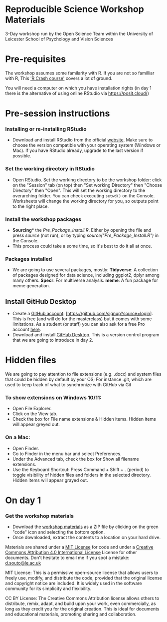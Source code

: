 # Reproducible Science Workshop Materials 
3-Day workshop run by the Open Science Team within the University of Leicester School of Psychology and Vision Sciences

# Pre-requisites
The workshop assumes some familarity with R. 
If you are not so familliar with R, This ['R Crash course'](https://billpetti.github.io/Crash_course_in_R/) covers a lot of ground.

You will need a computer on which you have installation rights (in day 1 there is the alternative of using online RStudio via https://posit.cloud/)

# Pre-session instructions
### Installing or re-installing RStudio 
* Download and install RStudio from the official [website](https://posit.co/download/rstudio-desktop/). Make sure to choose the version compatible with your operating system (Windows or Mac). If you have RStudio already, upgrade to the last version if possible.

### Set the working directory in RStudio
* Open RStudio. Set the working directory to be the workshop folder: click on the "Session" tab (on top) then "Set working Directory" then "Choose Directory" then "Open". This will set the working directory to the overarching folder. You can check executing `setwd()` on the Console. Worksheets will change the working directory for you, so outputs point to the right place.
  
### Install the workshop packages
* **Sourcing*** the *Pre_Package_Install.R*. Either by opening the file and press *source* (not run), or by typing *source("Pre_Package_Install.R")* in the Console.
* This process could take a some time, so it's best to do it all at once.

### Packages installed
* We are going to use several packages, mostly:
**Tidyverse**: A collection of packages designed for data science, including ggplot2, dplyr among many others.
**Specr**: For multiverse analysis.
**meme**: A fun package for meme generation.

## Install GitHub Desktop 
* Create a [GitHub account](https://github.com/signup?source=login): [https://github.com/signup?source=login]. This is free (and will do for the masterclass) but it comes with some limitations. As a student (or staff) you can also ask for a free Pro account [here](https://education.github.com/benefits?type=student).
* Download and install [GitHub Desktop](https://desktop.github.com/download/). This is a version control program that we are going to introduce in day 2.

# Hidden files
We are going to pay attention to file extensions (e.g. .docx) and system files that could be hidden by default by your OS; For instance .git, which are used to keep track of what to synchronize with GitHub via Git

### To show extensions on Windows 10/11: 
* Open File Explorer.
* Click on the View tab.
* Check the box for File name extensions & Hidden items.
Hidden items will appear greyed out. 

### On a Mac:
* Open Finder.
* Go to Finder in the menu bar and select Preferences.
* Under the Advanced tab, check the box for Show all filename extensions.
* Use the Keyboard Shortcut: Press Command + Shift + . (period) to toggle visibility of hidden files and folders in the selected directory. 
Hidden items will appear grayed out.

# On day 1 
### Get the workshop materials
* Download the [workshop materials](https://github.com/DavidSouto/ReproScience-Workshop) as a ZIP file by clicking on the green "code" icon and selecting the bottom option.  
* Once downloaded, extract the contents to a location on your hard drive.

Materials are shared under a [MIT License](https://opensource.org/license/MIT) for code and under a [Creative Commons Attribution 4.0 International License](https://creativecommons.org/licenses/by/4.0/) License for other documents.
Don't hesitate to email me if you spot a mistake: d.souto@le.ac.uk

MIT License: This is a permissive open-source license that allows users to freely use, modify, and distribute the code, provided that the original license and copyright notice are included. It is widely used in the software community for its simplicity and flexibility.

CC BY License: The Creative Commons Attribution license allows others to distribute, remix, adapt, and build upon your work, even commercially, as long as they credit you for the original creation. This is ideal for documents and educational materials, promoting sharing and collaboration.
